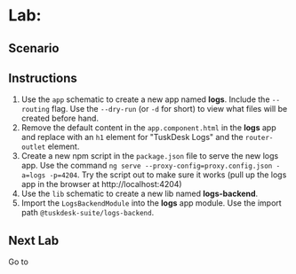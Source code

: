 # Lab: 

## Scenario

## Instructions
1. Use the `app` schematic to create a new app named **logs**. Include the `--routing` flag. Use the `--dry-run` (or `-d` for short) to view what files will be created before hand.
1. Remove the default content in the `app.component.html` in the **logs** app and replace with an `h1` element for "TuskDesk Logs" and the `router-outlet` element.
1. Create a new npm script in the `package.json` file to serve the new logs app. Use the command `ng serve --proxy-config=proxy.config.json -a=logs -p=4204`. Try the script out to make sure it works (pull up the logs app in the browser at http://localhost:4204)
1. Use the `lib` schematic to create a new lib named **logs-backend**.
1. Import the `LogsBackendModule` into the **logs** app module. Use the import path `@tuskdesk-suite/logs-backend`.

## Next Lab
Go to []()